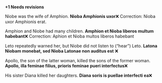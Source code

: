 **+1 Needs revisions**

Niobe was the wife of Amphion. **Nioba Amphionis uxor**❌ Correction: Nioba uxor Amphionis erat.

Amphion and Niobe had many children. **Amphion et Nioba liberos multum habebant**❌ Correction: Aphion et Nioba multos liberos habebant

Leto repeatedly warned her, but Niobe did not listen to (“hear”) Leto. **Latona Niobam monebat, sed Nioba Latonae non auditus est** ❌

Apollo, the son of the latter woman, killed the sons of the former woman. **Apollo, illa feminae filius, prioris feminae pueri interfectus**❌

His sister Diana killed her daughters. **Diana soris is puellae interfecti ea**❌
